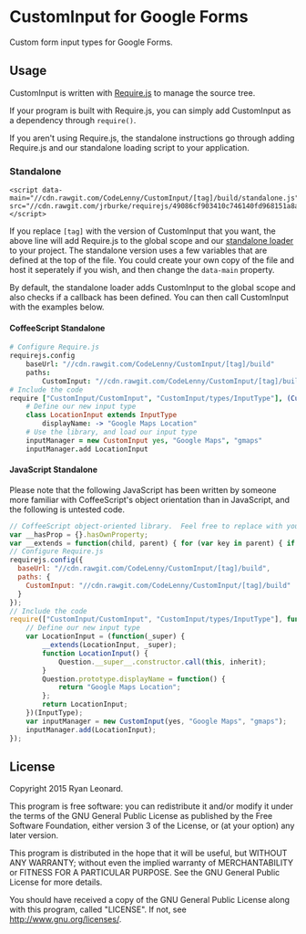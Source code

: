 # CustomInput for Google Forms
Custom form input types for Google Forms.

## Usage
CustomInput is written with [Require.js](http://requirejs.org/) to manage the source tree.

If your program is built with Require.js, you can simply add CustomInput as a dependency through `require()`.

If you aren't using Require.js, the standalone instructions go through adding Require.js and our standalone
loading script to your application.

### Standalone

	<script data-main="//cdn.rawgit.com/CodeLenny/CustomInput/[tag]/build/standalone.js" src="//cdn.rawgit.com/jrburke/requirejs/49086cf903410c746140fd968151a8aa95cc3482/require.js"></script>

If you replace `[tag]` with the version of CustomInput that you want, the above line will add Require.js to the global scope and our [standalone loader](https://github.com/CodeLenny/CustomInput/blob/master/src/standalone.coffee) to your project.  The standalone version uses a few variables that are defined at the top of the file.  You could create your own copy of the file and host it seperately if you wish, and then change the `data-main` property.

By default, the standalone loader adds CustomInput to the global scope and also checks if a callback has been defined.  You can then call CustomInput with the examples below.

#### CoffeeScript Standalone

```coffee
# Configure Require.js
requirejs.config
	baseUrl: "//cdn.rawgit.com/CodeLenny/CustomInput/[tag]/build"
	paths:
		CustomInput: "//cdn.rawgit.com/CodeLenny/CustomInput/[tag]/build"
# Include the code
require ["CustomInput/CustomInput", "CustomInput/types/InputType"], (CustomInput, InputType) ->
	# Define our new input type
	class LocationInput extends InputType
		displayName: -> "Google Maps Location"
	# Use the library, and load our input type
	inputManager = new CustomInput yes, "Google Maps", "gmaps"
	inputManager.add LocationInput
```

#### JavaScript Standalone

Please note that the following JavaScript has been written by someone more familiar with CoffeeScript's object orientation than in JavaScript, and the following is untested code.

```js
// CoffeeScript object-oriented library.  Feel free to replace with your own method of object orientation.
var __hasProp = {}.hasOwnProperty;
var __extends = function(child, parent) { for (var key in parent) { if (__hasProp.call(parent, key)) child[key] = parent[key]; } function ctor() { this.constructor = child; } ctor.prototype = parent.prototype; child.prototype = new ctor(); child.__super__ = parent.prototype; return child; };
// Configure Require.js
requirejs.config({
  baseUrl: "//cdn.rawgit.com/CodeLenny/CustomInput/[tag]/build",
  paths: {
    CustomInput: "//cdn.rawgit.com/CodeLenny/CustomInput/[tag]/build"
  }
});
// Include the code
require(["CustomInput/CustomInput", "CustomInput/types/InputType"], function(CustomInput, InputType) {
	// Define our new input type
	var LocationInput = (function(_super) {
		__extends(LocationInput, _super);
		function LocationInput() {
			Question.__super__.constructor.call(this, inherit);
		}
		Question.prototype.displayName = function() {
			return "Google Maps Location";
		};
		return LocationInput;
	})(InputType);
	var inputManager = new CustomInput(yes, "Google Maps", "gmaps");
	inputManager.add(LocationInput);
});
```

## License
Copyright 2015 Ryan Leonard.

This program is free software: you can redistribute it and/or modify
it under the terms of the GNU General Public License as published by
the Free Software Foundation, either version 3 of the License, or
(at your option) any later version.

This program is distributed in the hope that it will be useful,
but WITHOUT ANY WARRANTY; without even the implied warranty of
MERCHANTABILITY or FITNESS FOR A PARTICULAR PURPOSE.  See the
GNU General Public License for more details.

You should have received a copy of the GNU General Public License
along with this program, called "LICENSE".  If not, see <http://www.gnu.org/licenses/>.